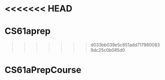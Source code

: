 <<<<<<< HEAD
=======
# CS61aprep
>>>>>>> d033bb039e5c851add7179800839dc25c0b085d0
# CS61aPrepCourse

